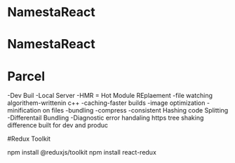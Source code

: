 # NamestaReact

# NamestaReact

# Parcel

-Dev Buil
-Local Server
-HMR = Hot Module REplaement
-file watching algorithem-writtenin c++
-caching-faster builds
-image optimization
-minification on files
-bundling
-compress
-consistent Hashing
code Splitting
-Differentail Bundling
-Diagnostic
error handaling
https
tree shaking
difference built for dev and produc

#Redux Toolkit

npm install @reduxjs/toolkit
npm install react-redux
